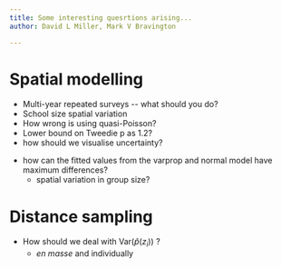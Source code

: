 ```yaml
---
title: Some interesting quesrtions arising...
author: David L Miller, Mark V Bravington

---
```


# Spatial modelling

- Multi-year repeated surveys -- what should you do?
- School size spatial variation
- How wrong is using quasi-Poisson?
- Lower bound on Tweedie p as 1.2?
- how should we visualise uncertainty?
* how can the fitted values from the varprop and normal model have maximum differences?
  - spatial variation in group size?

# Distance sampling

- How should we deal with $\text{Var}(\hat{p}(z_i))$ ?
  - *en masse* and individually


